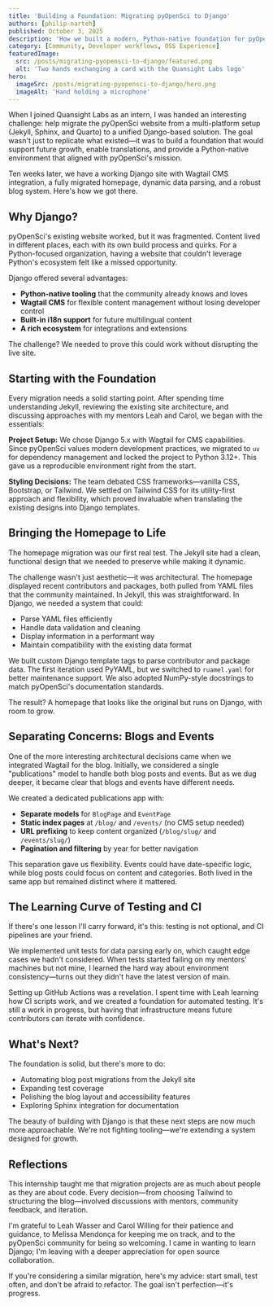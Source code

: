 ```yaml
---
title: 'Building a Foundation: Migrating pyOpenSci to Django'
authors: [philip-narteh]
published: October 3, 2025
description: 'How we built a modern, Python-native foundation for pyOpenSci website using Django, Wagtail, and Tailwind CSS—from project setup to production-ready features.'
category: [Community, Developer workflows, OSS Experience]
featuredImage:
  src: /posts/migrating-pyopensci-to-django/featured.png
  alt: 'Two hands exchanging a card with the Quansight Labs logo'
hero:
  imageSrc: /posts/migrating-pyopensci-to-django/hero.png
  imageAlt: 'Hand holding a microphone'
---
```


When I joined Quansight Labs as an intern, I was handed an interesting challenge: help migrate the pyOpenSci website from a multi-platform setup (Jekyll, Sphinx, and Quarto) to a unified Django-based solution. The goal wasn't just to replicate what existed—it was to build a foundation that would support future growth, enable translations, and provide a Python-native environment that aligned with pyOpenSci's mission.

Ten weeks later, we have a working Django site with Wagtail CMS integration, a fully migrated homepage, dynamic data parsing, and a robust blog system. Here's how we got there.

## Why Django?

pyOpenSci's existing website worked, but it was fragmented. Content lived in different places, each with its own build process and quirks. For a Python-focused organization, having a website that couldn't leverage Python's ecosystem felt like a missed opportunity.

Django offered several advantages:

- **Python-native tooling** that the community already knows and loves
- **Wagtail CMS** for flexible content management without losing developer control
- **Built-in i18n support** for future multilingual content
- **A rich ecosystem** for integrations and extensions

The challenge? We needed to prove this could work without disrupting the live site.

## Starting with the Foundation

Every migration needs a solid starting point. After spending time understanding Jekyll, reviewing the existing site architecture, and discussing approaches with my mentors Leah and Carol, we began with the essentials:

**Project Setup:** We chose Django 5.x with Wagtail for CMS capabilities. Since pyOpenSci values modern development practices, we migrated to `uv` for dependency management and locked the project to Python 3.12+. This gave us a reproducible environment right from the start.

**Styling Decisions:** The team debated CSS frameworks—vanilla CSS, Bootstrap, or Tailwind. We settled on Tailwind CSS for its utility-first approach and flexibility, which proved invaluable when translating the existing designs into Django templates.

## Bringing the Homepage to Life

The homepage migration was our first real test. The Jekyll site had a clean, functional design that we needed to preserve while making it dynamic.

The challenge wasn't just aesthetic—it was architectural. The homepage displayed recent contributors and packages, both pulled from YAML files that the community maintained. In Jekyll, this was straightforward. In Django, we needed a system that could:

- Parse YAML files efficiently
- Handle data validation and cleaning
- Display information in a performant way
- Maintain compatibility with the existing data format

We built custom Django template tags to parse contributor and package data. The first iteration used PyYAML, but we switched to `ruamel.yaml` for better maintenance support. We also adopted NumPy-style docstrings to match pyOpenSci's documentation standards.

The result? A homepage that looks like the original but runs on Django, with room to grow.

## Separating Concerns: Blogs and Events

One of the more interesting architectural decisions came when we integrated Wagtail for the blog. Initially, we considered a single "publications" model to handle both blog posts and events. But as we dug deeper, it became clear that blogs and events have different needs.

We created a dedicated publications app with:

- **Separate models** for `BlogPage` and `EventPage`
- **Static index pages** at `/blog/` and `/events/` (no CMS setup needed)
- **URL prefixing** to keep content organized (`/blog/slug/` and `/events/slug/`)
- **Pagination and filtering** by year for better navigation

This separation gave us flexibility. Events could have date-specific logic, while blog posts could focus on content and categories. Both lived in the same app but remained distinct where it mattered.

## The Learning Curve of Testing and CI

If there's one lesson I'll carry forward, it's this: testing is not optional, and CI pipelines are your friend.

We implemented unit tests for data parsing early on, which caught edge cases we hadn't considered. When tests started failing on my mentors' machines but not mine, I learned the hard way about environment consistency—turns out they didn't have the latest version of main.

Setting up GitHub Actions was a revelation. I spent time with Leah learning how CI scripts work, and we created a foundation for automated testing. It's still a work in progress, but having that infrastructure means future contributors can iterate with confidence.

## What's Next?

The foundation is solid, but there's more to do:

- Automating blog post migrations from the Jekyll site
- Expanding test coverage
- Polishing the blog layout and accessibility features
- Exploring Sphinx integration for documentation

The beauty of building with Django is that these next steps are now much more approachable. We're not fighting tooling—we're extending a system designed for growth.

## Reflections

This internship taught me that migration projects are as much about people as they are about code. Every decision—from choosing Tailwind to structuring the blog—involved discussions with mentors, community feedback, and iteration.

I'm grateful to Leah Wasser and Carol Willing for their patience and guidance, to Melissa Mendonça for keeping me on track, and to the pyOpenSci community for being so welcoming. I came in wanting to learn Django; I'm leaving with a deeper appreciation for open source collaboration.

If you're considering a similar migration, here's my advice: start small, test often, and don't be afraid to refactor. The goal isn't perfection—it's progress.
